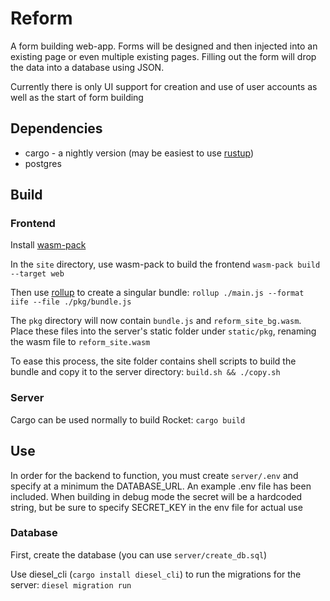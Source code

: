 # Reform

A form building web-app.
Forms will be designed and then injected into an existing page or even multiple existing pages. 
Filling out the form will drop the data into a database using JSON.

Currently there is only UI support for creation and use of user accounts as well as the start of form building

## Dependencies
* cargo - a nightly version (may be easiest to use [rustup](https://github.com/rust-lang/rustup#installation))
* postgres

## Build

### Frontend
Install [wasm-pack](https://github.com/rustwasm/wasm-pack)

In the `site` directory, use wasm-pack to build the frontend `wasm-pack build --target web`

Then use [rollup](https://rollupjs.org/guide/en/#installation) to create a singular bundle:
`rollup ./main.js --format iife --file ./pkg/bundle.js`

The `pkg` directory will now contain `bundle.js` and `reform_site_bg.wasm`. 
Place these files into the server's static folder under `static/pkg`, renaming the wasm file to `reform_site.wasm`

To ease this process, the site folder contains shell scripts to build the bundle and copy it to the server directory: 
`build.sh && ./copy.sh`

### Server
Cargo can be used normally to build Rocket:
`cargo build`

## Use

In order for the backend to function, you must create `server/.env` and specify at a minimum the DATABASE_URL.
An example .env file has been included.
When building in debug mode the secret will be a hardcoded string, but be sure to specify SECRET_KEY in the env file for actual use

### Database

First, create the database (you can use `server/create_db.sql`)

Use diesel_cli (`cargo install diesel_cli`) to run the migrations for the server: `diesel migration run`
